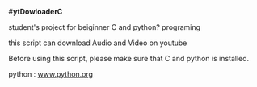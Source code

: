 #**ytDowloaderC**

student's project for beiginner C and python? programing

this script can download Audio and Video on youtube


Before using this script, please make sure that C and python is installed.

python : www.python.org
